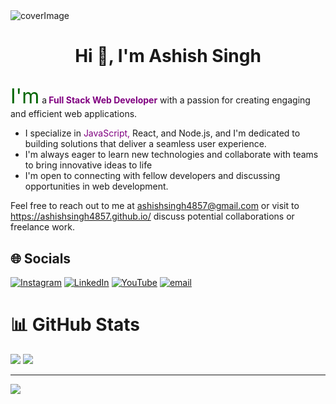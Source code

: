 <div style="padding:0;">
<img src=https://res.cloudinary.com/ashishsingh4857/image/upload/v1759837681/cover_image_sz0dic.jpg alt=coverImage>
</div>

# <p align="center">Hi 👋, I'm Ashish Singh

<span style="font-size:2rem; color:darkgreen">I'm</span> a<strong> <span style="color:purple"> Full Stack Web Developer</span></strong> with a passion for creating engaging and efficient web applications.

- I specialize in <span style="color:purple">JavaScript,</span> React, and Node.js, and I'm dedicated to building solutions that deliver a seamless user experience.
- I'm always eager to learn new technologies and collaborate with teams to bring innovative ideas to life
- I'm open to connecting with fellow developers and discussing opportunities in web development.

Feel free to reach out to me at ashishsingh4857@gmail.com or visit to https://ashishsingh4857.github.io/
discuss potential collaborations or freelance work.

## 🌐 Socials

[![Instagram](https://img.shields.io/badge/Instagram-%23E4405F.svg?logo=Instagram&logoColor=white)](https://instagram.com/_____________ashu____________) [![LinkedIn](https://img.shields.io/badge/LinkedIn-%230077B5.svg?logo=linkedin&logoColor=white)](https://linkedin.com/in/https://www.linkedin.com/in/ashish-singh-4092022a4/) [![YouTube](https://img.shields.io/badge/YouTube-%23FF0000.svg?logo=YouTube&logoColor=white)](https://youtube.com/@https://youtube.com/@scripts_with_ashu?si=0AWMA3zjR6VaqglX) [![email](https://img.shields.io/badge/Email-D14836?logo=gmail&logoColor=white)](mailto:ashishsingh4857@gmail.com)

# 📊 GitHub Stats

![](https://nirzak-streak-stats.vercel.app/?user=Ashishsingh4857&theme=dark&hide_border=true)
![](https://github-readme-stats.vercel.app/api/top-langs/?username=Ashishsingh4857&theme=dark&hide_border=true&include_all_commits=true&count_private=true&layout=compact)

---

[![](https://visitcount.itsvg.in/api?id=Ashishsingh4857&icon=0&color=0)](https://visitcount.itsvg.in)

<!-- Proudly created with GPRM ( https://gprm.itsvg.in ) -->


<!-- Proudly created with GPRM ( https://gprm.itsvg.in ) -->

<!---
Ashishsingh4857/Ashishsingh4857 is a ✨ special ✨ repository because its `README.md` (this file) appears on your GitHub profile.
You can click the Preview link to take a look at your changes.
--->
